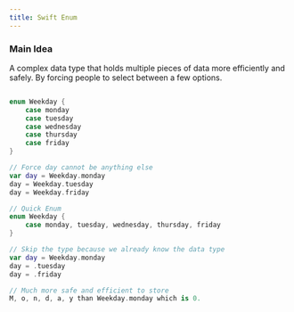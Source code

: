 ```yaml
---
title: Swift Enum
---
```


### Main Idea

A complex data type that holds multiple pieces of data more efficiently and safely. By forcing people to select between a few options. 

```swift

enum Weekday {
    case monday
    case tuesday
    case wednesday
    case thursday
    case friday
}

// Force day cannot be anything else
var day = Weekday.monday
day = Weekday.tuesday
day = Weekday.friday

// Quick Enum
enum Weekday {
    case monday, tuesday, wednesday, thursday, friday
}

// Skip the type because we already know the data type
var day = Weekday.monday
day = .tuesday
day = .friday

// Much more safe and efficient to store 
M, o, n, d, a, y than Weekday.monday which is 0. 
```
